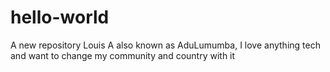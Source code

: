 # hello-world
A new repository
Louis A also known as AduLumumba, I love anything tech and want to change my community and country with it
